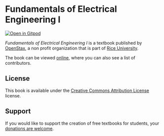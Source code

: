 # Fundamentals of Electrical Engineering I

[![Open in Gitpod](https://gitpod.io/button/open-in-gitpod.svg)](https://gitpod.io/from-referrer/)

_Fundamentals of Electrical Engineering I_ is a textbook published by [OpenStax](https://openstax.org/), a non profit organization that is part of [Rice University](https://www.rice.edu/).

The book can be viewed [online](https://openstax.org/details/books/fundamentals-of-electrical-engineering-i), where you can also see a list of contributors.

## License
This book is available under the [Creative Commons Attribution License](./LICENSE) license.

## Support
If you would like to support the creation of free textbooks for students, your [donations are welcome](https://riceconnect.rice.edu/donation/support-openstax-banner).
